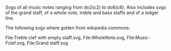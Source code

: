 Svgs of all music notes ranging from do2(c2) to do6(c6). Also includes svgs of the grand staff, of a whole note, treble and bass staffs and of a ledger line.

The following svgs where gotten from wikipedia commons:

File:Treble clef with empty staff.svg, File:WholeNote.svg, File:Music-Fclef.svg, File:Grand staff.svg